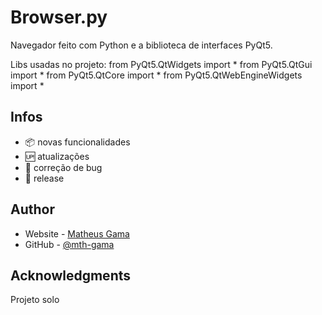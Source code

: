 # Browser.py

Navegador feito com Python e a biblioteca de interfaces PyQt5.

Libs usadas no projeto:
from PyQt5.QtWidgets import *
from PyQt5.QtGui import *
from PyQt5.QtCore import *
from PyQt5.QtWebEngineWidgets import *

## Infos

- :package: novas funcionalidades
- :up: atualizações 
- :ant: correção de bug
- :checkered_flag: release

## Author

- Website - [Matheus Gama](https://mth-gama.github.io/)
- GitHub - [@mth-gama](https://github.com/mth-gama)

## Acknowledgments

Projeto solo